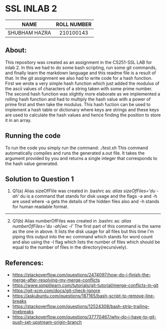# SSL INLAB 2

|NAME         | ROLL NUMBER |
|:-----------:|:-----------:|
|SHUBHAM HAZRA|210100143    |

## About:
This repository was created as an assignment in the CS251-SSL LAB for inlab 2. In this we had to do some bash scripting, run some git commands, and finally
learn the markdown language and this readme file is a result of that. In the git assignment we also had to write code for a hash function. 
First we wrote a very simple hash function which just added the modulus of the ascii values of characters of a string taken with some prime number.
The second hash function was slightly more elaborate as we implemented a rolling hash function and had to multiply the hash value with a power of prime first and then take the modulus.
This hash fuction can be used to implement a hash table or dictionary where keys are strings and these keys are used to calculate the hash values and hence 
finding the position to store it in an array.

## Running the code
To run the code you simply run the command:
  *./test.sh <string argument>*
 This command automatically compiles and runs the generated a.out file. It takes the argument provided by you and returns a single integer that
 corresponds to the hash value generated.

## Solution to Question 1
1. Q1(a)
Alias sizeOfFlile was created in .bashrc as:
*alias sizeOfFiles='du -ah'*
du is a command that stands for disk usage and the flags -a and -h are used
where -a gets the details of the hidden files also and -h stands for human readable
format.
 ---
2. Q1(b)
Alias numberOfFiles was created in .bashrc as:
*alias numberOfFiles='du -ah|wc -l'*
The first part of this command is the same as the one in above. It lists the disk usage
for all files but this time I'm piping this output into the wc command which stands for
word count and also using the -l flag which lists the number of files which should be
equal to the number of files in the directory(recursively).

## References:
- https://stackoverflow.com/questions/2474097/how-do-i-finish-the-merge-after-resolving-my-merge-conflicts
- https://www.simplilearn.com/tutorials/git-tutorial/merge-conflicts-in-git
- https://git-scm.com/docs/git-check-ignore
- https://askubuntu.com/questions/187165/bash-script-to-remove-line-breaks
- https://stackoverflow.com/questions/12524308/bash-strip-trailing-linebreaks
- https://stackoverflow.com/questions/37770467/why-do-i-have-to-git-push-set-upstream-origin-branch
